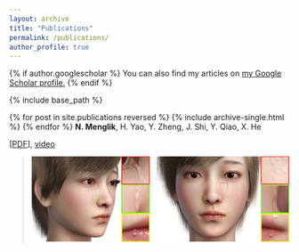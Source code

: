 ```yaml
---
layout: archive
title: "Publications"
permalink: /publications/
author_profile: true
---
```


{% if author.googlescholar %}
  You can also find my articles on <u><a href="{{author.googlescholar}}">my Google Scholar profile</a>.</u>
{% endif %}

{% include base_path %}

{% for post in site.publications reversed %}
  {% include archive-single.html %}
{% endfor %}
**N. Menglik**, H. Yao, Y. Zheng, J. Shi, Y. Qiao, X. He  

[[PDF](http://nurshat317.github.io/files/paper1.pdf)],  [video](http://nurshat317.github.io/videoes/PaperVideo.mp4)
  
   
> ![Tear](/images/Tear.png)

